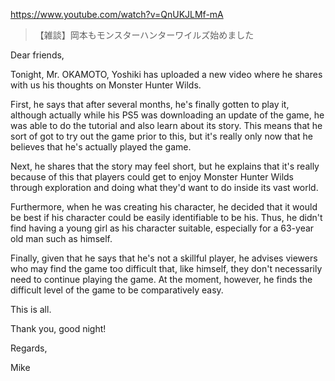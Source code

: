 https://www.youtube.com/watch?v=QnUKJLMf-mA

> 【雑談】岡本もモンスターハンターワイルズ始めました

Dear friends,

Tonight, Mr. OKAMOTO, Yoshiki has uploaded a new video where he shares with us his thoughts on Monster Hunter Wilds.

First, he says that after several months, he's finally gotten to play it, although actually while his PS5 was downloading an update of the game, he was able to do the tutorial and also learn about its story. This means that he sort of got to try out the game prior to this, but it's really only now that he believes that he's actually played the game.

Next, he shares that the story may feel short, but he explains that it's really because of this that players could get to enjoy Monster Hunter Wilds through exploration and doing what they'd want to do inside its vast world.

Furthermore, when he was creating his character, he decided that it would be best if his character could be easily identifiable to be his. Thus, he didn't find having a young girl as his character suitable, especially for a 63-year old man such as himself.

Finally, given that he says that he's not a skillful player, he advises viewers who may find the game too difficult that, like himself, they don't necessarily need to continue playing the game. At the moment, however, he finds the difficult level of the game to be comparatively easy.

This is all.

Thank you, good night!

Regards,

Mike
